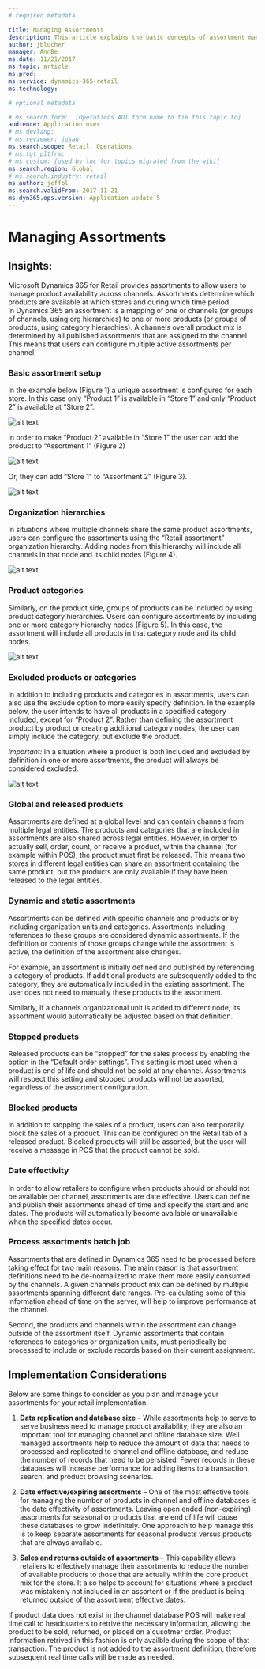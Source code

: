 ```yaml
---
# required metadata

title: Managing Assortments
description: This article explains the basic concepts of assortment management in Dynamics 365 for Retail and provides implementation consideration for your project.
author: jblucher
manager: AnnBe
ms.date: 11/21/2017
ms.topic: article
ms.prod: 
ms.service: dynamics-365-retail
ms.technology: 

# optional metadata

# ms.search.form:  [Operations AOT form name to tie this topic to]
audience: Application user
# ms.devlang: 
# ms.reviewer: josaw
ms.search.scope: Retail, Operations 
# ms.tgt_pltfrm: 
# ms.custom: [used by loc for topics migrated from the wiki]
ms.search.region: Global
# ms.search.industry: retail
ms.author: jeffbl
ms.search.validFrom: 2017-11-21  
ms.dyn365.ops.version: Application update 5 
---
```


# Managing Assortments
## Insights:
Microsoft Dynamics 365 for Retail provides assortments to allow users to manage product availability across channels.  Assortments determine which products are available at which stores and during which time period.   
In Dynamics 365 an assortment is a mapping of one or channels (or groups of channels, using org hierarchies) to one or more products (or groups of products, using category hierarchies).
A channels overall product mix is determined by all published assortments that are assigned to the channel.  This means that users can configure multiple active assortments per channel.

### Basic assortment setup
In the example below (Figure 1) a unique assortment is configured for each store.  In this case only “Product 1” is available in “Store 1” and only “Product 2” is available at “Store 2”.

![alt text](https://github.com/MicrosoftDocs/Dynamics-365-Operations/blob/jblucher-manage-assortments/articles/retail/media/Managing-assortments-figure1.png?raw=true "Figure 1")

In order to make “Product 2” available in “Store 1” the user can add the product to “Assortment 1” (Figure 2) 

![alt text](https://github.com/MicrosoftDocs/Dynamics-365-Operations/blob/jblucher-manage-assortments/articles/retail/media/Managing-assortments-figure2.png?raw=true "Figure 2")

Or, they can add “Store 1” to “Assortment 2” (Figure 3).

![alt text](https://github.com/MicrosoftDocs/Dynamics-365-Operations/blob/jblucher-manage-assortments/articles/retail/media/Managing-assortments-figure3.png?raw=true "Figure 3")

### Organization hierarchies
In situations where multiple channels share the same product assortments, users can configure the assortments using the “Retail assortment” organization hierarchy.  Adding nodes from this hierarchy will include all channels in that node and its child nodes (Figure 4).

![alt text](https://github.com/MicrosoftDocs/Dynamics-365-Operations/blob/jblucher-manage-assortments/articles/retail/media/Managing-assortments-figure4.png?raw=true "Figure 4")

### Product categories
Similarly, on the product side, groups of products can be included by using product category hierarchies.  Users can configure assortments by including one or more category hierarchy nodes (Figure 5).  In this case, the assortment will include all products in that category node and its child nodes.

![alt text](https://github.com/MicrosoftDocs/Dynamics-365-Operations/blob/jblucher-manage-assortments/articles/retail/media/Managing-assortments-figure5.png?raw=true "Figure 5")

### Excluded products or categories
In addition to including products and categories in assortments, users can also use the exclude option to more easily specify definition.  In the example below, the user intends to have all products in a specified category included, except for “Product 2”.  Rather than defining the assortment product by product or creating additional category nodes, the user can simply include the category, but exclude the product.

*Important:* In a situation where a product is both included and excluded by definition in one or more assortments, the product will always be considered excluded.

![alt text](https://github.com/MicrosoftDocs/Dynamics-365-Operations/blob/jblucher-manage-assortments/articles/retail/media/Managing-assortments-figure6.png?raw=true "Figure 6")

### Global and released products
Assortments are defined at a global level and can contain channels from multiple legal entities.  The products and categories that are included in assortments are also shared across legal entities.  However, in order to actually sell, order, count, or receive a product, within the channel (for example within POS), the product must first be released.  This means two stores in different legal entities can share an assortment containing the same product, but the products are only available if they have been released to the legal entities.

### Dynamic and static assortments
Assortments can be defined with specific channels and products or by including organization units and categories.  Assortments including references to these groups are considered dynamic assortments.  If the definition or contents of those groups change while the assortment is active, the definition of the assortment also changes.

For example, an assortment is initially defined and published by referencing a category of products.  If additional products are subsequently added to the category, they are automatically included in the existing assortment.  The user does not need to manually these products to the assortment.

Similarly, if a channels organizational unit is added to different node, its assortment would automatically be adjusted based on that definition.

### Stopped products 
Released products can be “stopped” for the sales process by enabling the option in the “Default order settings”.  This setting is most used when a product is end of life and should not be sold at any channel.  Assortments will respect this setting and stopped products will not be assorted, regardless of the assortment configuration.

### Blocked products
In addition to stopping the sales of a product, users can also temporarily block the sales of a product.  This can be configured on the Retail tab of a released product.  Blocked products will still be assorted, but the user will receive a message in POS that the product cannot be sold.

### Date effectivity
In order to allow retailers to configure when products should or should not be available per channel, assortments are date effective.  Users can define and publish their assortments ahead of time and specify the start and end dates.  The products will automatically become available or unavailable when the specified dates occur. 

### Process assortments batch job
Assortments that are defined in Dynamics 365 need to be processed before taking effect for two main reasons.  The main reason is that assortment definitions need to be de-normalized to make them more easily consumed by the channels.   A given channels product mix can be defined by multiple assortments spanning different date ranges.  Pre-calculating some of this information ahead of time on the server, will help to improve performance at the channel.

Second, the products and channels within the assortment can change outside of the assortment itself.  Dynamic assortments that contain references to categories or organization units, must periodically be processed to include or exclude records based on their current assignment.

## Implementation Considerations
Below are some things to consider as you plan and manage your assortments for your retail implementation.

1.	**Data replication and database size** – While assortments help to serve to serve business need to manage product availability, they are also an important tool for managing channel and offline database size.  Well managed assortments help to reduce the amount of data that needs to processed and replicated to channel and offline database, and reduce the number of records that need to be persisted.  Fewer records in these databases will increase performance for adding items to a transaction, search, and product browsing scenarios.  

2.	**Date effective/expiring assortments** – One of the most effective tools for managing the number of products in channel and offline databases is the date effectivity of assortments.  Leaving open ended (non-expiring) assortments for seasonal or products that are end of life will cause these databases to grow indefinitely.  One approach to help manage this is to keep separate assortments for seasonal products versus products that are always available.  

3.	**Sales and returns outside of assortments** – This capability allows retailers to effectively manage their assortments to reduce the number of available products to those that are actually within the core product mix for the store.  It also helps to account for situations where a product was mistakenly not included in an assortent or if the product is being returned outside of the assortment effective dates.

If product data does not exist in the channel database POS will make real time call to headquarters to retrive the necessary information, allowing the product to be sold, returned, or placed on a cusotmer order.  Product information retrived in this fashion is only availble during the scope of that transaction.  The product is not added to the assortment definition, therefore subsequent real time calls will be made as needed.
